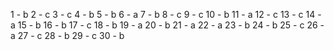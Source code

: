 1 - b
2 - c
3 - c
4 - b
5 - b
6 - a
7 - b
8 - c
9 - c
10 - b
11 - a
12 - c
13 - c
14 - a
15 - b
16 - b
17 - c
18 - b
19 - a
20 - b
21 - a
22 - a
23 - b
24 - b
25 - c
26 - a
27 - c
28 - b
29 - c
30 - b